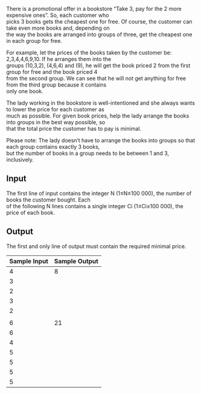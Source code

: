 There is a promotional offer in a bookstore “Take 3, pay for the 2 more expensive ones”. So, each customer who\
picks 3 books gets the cheapest one for free. Of course, the customer can take even more books and, depending on\
the way the books are arranged into groups of three, get the cheapest one in each group for free.

For example, let the prices of the books taken by the customer be: 2,3,4,4,6,9,10. If he arranges them into the\
groups (10,3,2), (4,6,4) and (9), he will get the book priced 2 from the first group for free and the book priced 4\
from the second group. We can see that he will not get anything for free from the third group because it contains\
only one book.

The lady working in the bookstore is well-intentioned and she always wants to lower the price for each customer as\
much as possible. For given book prices, help the lady arrange the books into groups in the best way possible, so\
that the total price the customer has to pay is minimal.

Please note: The lady doesn’t have to arrange the books into groups so that each group contains exactly 3 books,\
but the number of books in a group needs to be between 1 and 3, inclusively.

## Input

The first line of input contains the integer N (1≤N≤100 000), the number of books the customer bought. Each\
of the following N lines contains a single integer Ci (1≤Ci≤100 000), the price of each book.

## Output

The first and only line of output must contain the required minimal price.

| Sample Input | Sample Output |
| ---          | ---           |
| 4            | 8             |
| 3            |               |
| 2            |               |
| 3            |               |
| 2            |               |
|              |               |
| 6            | 21            |
| 6            |               |
| 4            |               |
| 5            |               |
| 5            |               |
| 5            |               |
| 5            |               |